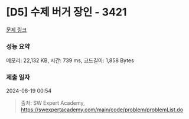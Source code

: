 # [D5] 수제 버거 장인 - 3421 

[문제 링크](https://swexpertacademy.com/main/code/problem/problemDetail.do?contestProbId=AWErcQmKy6kDFAXi) 

### 성능 요약

메모리: 22,132 KB, 시간: 739 ms, 코드길이: 1,858 Bytes

### 제출 일자

2024-08-19 00:54



> 출처: SW Expert Academy, https://swexpertacademy.com/main/code/problem/problemList.do